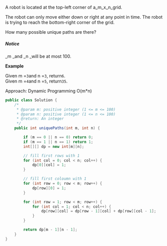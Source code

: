 A robot is located at the top-left corner of a\_m\_x\_n\_grid.

The robot can only move either down or right at any point in time. The robot is trying to reach the bottom-right corner of the grid.

How many possible unique paths are there?

##### Notice

\_m \_and \_n \_will be at most 100.

**Example**

Given m =`3`and n =`3`, return`6`.  
Given m =`4`and n =`5`, return`35`.

Approach: Dynamic Programming O\(m\*n\)

```java
public class Solution {
    /*
     * @param m: positive integer (1 <= m <= 100)
     * @param n: positive integer (1 <= n <= 100)
     * @return: An integer
     */
    public int uniquePaths(int m, int n) {

        if (m == 0 || n == 0) return 0;
        if (m == 1 || n == 1) return 1;
        int[][] dp = new int[m][n];

        // fill first rows with 1
        for (int col = 0; col < n; col++) {
            dp[0][col] = 1; 
        }

        // fill first coloumn with 1
        for (int row = 0; row < m; row++) {
            dp[row][0] = 1; 
        }

        for (int row = 1; row < m; row++) {
            for (int col = 1; col < n; col++) {
                dp[row][col] = dp[row - 1][col] + dp[row][col - 1];
            }
        }

        return dp[m - 1][n - 1];
    }
}
```



